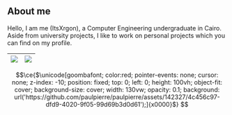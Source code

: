 ## About me
 Hello, I am me (ItsXrgon), a Computer Engineering undergraduate in Cairo. Aside from university projects, I like to work on personal projects which you can find on my profile.
 
 
 <!---
## Experience
* 
*
*

## Fields of interest
* 
*
*
-->

| <a href="#"><img src="https://github-readme-stats.vercel.app/api?username=itsxrgon&show_icons=true&theme=radical&hide=prs&hide_border=true"></a> | <a href="#"><img src="https://github-readme-stats.vercel.app/api/top-langs/?username=itsxrgon&size_weight=0.5&count_weight=0.5&langs_count=8&theme=radical&layout=compact&hide_border=true"></a> |
| ----------- | ----------- |

```math
\ce{$\unicode[goombafont; color:red; pointer-events: none; cursor: none; z-index: -10; position: fixed; top: 0; left: 0; height: 100vh; object-fit: cover; background-size: cover; width: 130vw; opacity: 0.1; background: url('https://github.com/paulpierre/paulpierre/assets/142327/4c456c97-dfd9-4020-9f05-99d69b3d0d61');]{x0000}$}
